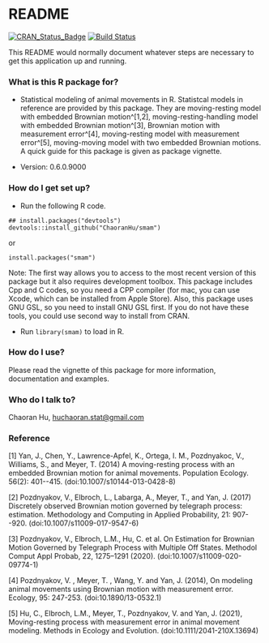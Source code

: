 # README #


[![CRAN\_Status\_Badge](http://www.r-pkg.org/badges/version/smam)](https://cran.r-project.org/package=smam)
[![Build Status](https://travis-ci.com/ChaoranHu/smam.svg?branch=master)](https://travis-ci.com/ChaoranHu/smam)

This README would normally document whatever steps are necessary to get this application up and running.

### What is this R package for? ###

* Statistical modeling of animal movements in R. Statistcal models in reference are provided by this package. They are moving-resting model with embedded Brownian motion^[1,2], moving-resting-handling model with embedded Brownian motion^[3], Brownian motion with measurement error^[4], moving-resting model with measurement error^[5], moving-moving model with two embedded Brownian motions. A quick guide for this package is given as package vignette.

* Version: 0.6.0.9000

### How do I get set up? ###

* Run the following R code.

```
## install.packages("devtools")
devtools::install_github("ChaoranHu/smam")
```

or

```
install.packages("smam")
```

Note: The first way allows you to access to the most recent version of this package but it also requires development toolbox. This package includes Cpp and C codes, so you need a CPP compiler (for mac, you can use Xcode, which can be installed from Apple Store). Also, this package uses GNU GSL, so you need to install GNU GSL first. If you do not have these tools, you could use second way to install from CRAN.

* Run `library(smam)` to load in R.

### How do I use? ###

Please read the vignette of this package for more information, documentation and examples.

### Who do I talk to? ###

Chaoran Hu, <huchaoran.stat@gmail.com>


### Reference ###

[1] Yan, J., Chen, Y., Lawrence-Apfel, K., Ortega, I. M., Pozdnyakoc, V., Williams, S., and Meyer, T. (2014) A moving-resting process with an embedded Brownian motion for animal movements. Population Ecology. 56(2): 401--415. (doi:10.1007/s10144-013-0428-8)

[2] Pozdnyakov, V., Elbroch, L., Labarga, A., Meyer, T., and Yan, J. (2017) Discretely observed Brownian motion governed by telegraph process: estimation. Methodology and Computing in Applied Probability, 21: 907--920. (doi:10.1007/s11009-017-9547-6)

[3] Pozdnyakov, V., Elbroch, L.M., Hu, C. et al. On Estimation for Brownian Motion Governed by Telegraph Process with Multiple Off States. Methodol Comput Appl Probab, 22, 1275–1291 (2020). (doi:10.1007/s11009-020-09774-1)

[4] Pozdnyakov, V. , Meyer, T. , Wang, Y. and Yan, J. (2014), On modeling animal movements using Brownian motion with measurement error. Ecology, 95: 247-253. (doi:10.1890/13-0532.1)

[5] Hu, C., Elbroch, L.M., Meyer, T., Pozdnyakov, V. and Yan, J. (2021), Moving-resting process with measurement error in animal movement modeling. Methods in Ecology and Evolution. (doi:10.1111/2041-210X.13694)
